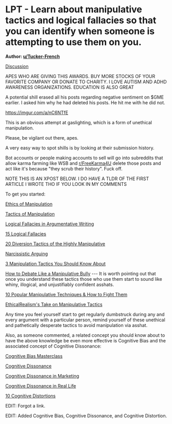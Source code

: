 LPT - Learn about manipulative tactics and logical fallacies so that you can identify when someone is attempting to use them on you.
====================================================================================================================================

**Author: [u/Tucker-French](https://www.reddit.com/user/Tucker-French/)**

[Discussion](https://www.reddit.com/r/wallstreetbets/search?q=flair_name%3A%22Discussion%22&restrict_sr=1)

APES WHO ARE GIVING THIS AWARDS. BUY MORE STOCKS OF YOUR FAVORITE COMPANY OR DONATE TO CHARITY. I LOVE AUTISM AND ADHD AWARENESS ORGANIZATIONS. EDUCATION IS ALSO GREAT

A potential shill erased all his posts regarding negative sentiment on $GME earlier. I asked him why he had deleted his posts. He hit me with he did not.

<https://imgur.com/a/nC6NTfE>

This is an obvious attempt at gaslighting, which is a form of unethical manipulation.

Please, be vigilant out there, apes.

A very easy way to spot shills is by looking at their submission history.

Bot accounts or people making accounts to sell will go into subreddits that allow karma farming like WSB and [r/FreeKarma4U](https://www.reddit.com/r/FreeKarma4U/) delete those posts and act like it's because "they scrub their history". Fuck off.

NOTE THIS IS AN XPOST BELOW. I DO HAVE A TLDR OF THE FIRST ARTICLE I WROTE THO IF YOU LOOK IN MY COMMENTS

To get you started:

[Ethics of Manipulation](https://plato.stanford.edu/entries/ethics-manipulation/)

[Tactics of Manipulation](https://labs.la.utexas.edu/buss/files/2015/09/tactics_of_manipulation_1987_jpsp.pdf)

[Logical Fallacies in Argumentative Writing](https://owl.purdue.edu/owl/general_writing/academic_writing/logic_in_argumentative_writing/fallacies.html)

[15 Logical Fallacies](https://thebestschools.org/magazine/15-logical-fallacies-know/)

[20 Diversion Tactics of the Highly Manipulative](https://thoughtcatalog.com/shahida-arabi/2016/06/20-diversion-tactics-highly-manipulative-narcissists-sociopaths-and-psychopaths-use-to-silence-you/)

[Narcissistic Arguing](https://psychcentral.com/blog/psychology-self/2018/08/narcissist-arguing)

[3 Manipulation Tactics You Should Know About](https://medium.com/an-injustice/three-manipulation-tactics-you-should-know-about-2e4fa65dfede)

[How to Debate Like a Manipulative Bully](https://thepowermoves.com/ben-shapiro-debate-techniques/) --- It is worth pointing out that once you understand these tactics those who use them start to sound like whiny, illogical, and unjustifiably confident asshats.

[10 Popular Manipulative Techniques & How to Fight Them](https://www.inc.com/jessica-stillman/10-popular-techniques-used-by-manipulators-and-how-to-fight-them.html)

[EthicalRealism's Take on Manipulative Tactics](https://ethicalrealism.wordpress.com/2013/08/30/manipulative-tactics/)

Any time you feel yourself start to get regularly dumbstruck during any and every argument with a particular person, remind yourself of these unethical and pathetically desperate tactics to avoid manipulation via asshat.

Also, as someone commented, a related concept you should know about to have the above knowledge be even more effective is Cognitive Bias and the associated concept of Cognitive Dissonance:

[Cognitive Bias Masterclass](https://www.masterclass.com/articles/how-to-identify-cognitive-bias)

[Cognitive Dissonance](https://www.verywellmind.com/what-is-cognitive-dissonance-2795012)

[Cognitive Dissonance in Marketing](https://smallbusiness.chron.com/cognitive-dissonance-marketing-55693.html)

[Cognitive Dissonance in Real Life](https://www.everydayhealth.com/neurology/cognitive-dissonance/real-life-examples-how-we-react/)

[10 Cognitive Distortions](https://www.healthline.com/health/cognitive-distortions)

EDIT: Forgot a link.

EDIT: Added Cognitive Bias, Cognitive Dissonance, and Cognitive Distortion.

